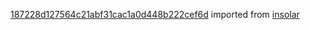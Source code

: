 [187228d127564c21abf31cac1a0d448b222cef6d](https://github.com/insolar/insolar/commit/187228d127564c21abf31cac1a0d448b222cef6d) imported from [insolar](https://github.com/insolar/insolar)
